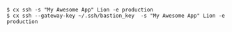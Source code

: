 <!-- layout:code post: ssh_example -->

```
$ cx ssh -s "My Awesome App" Lion -e production
$ cx ssh --gateway-key ~/.ssh/bastion_key  -s "My Awesome App" Lion -e production
```
